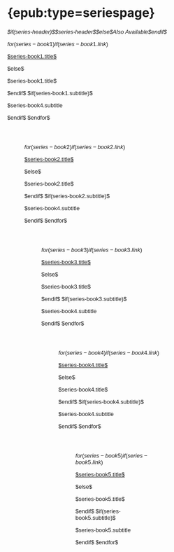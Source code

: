 # {epub:type=seriespage}

<div style="font-size: small; font-family: sans-serif;">

<p class="center top-margin" style="margin-bottom: 1em; font-style: italic;">$if(series-header)$$series-header$$else$Also Available$endif$</p>

$for(series-book1)$$if(series-book1.link)$
<p class="center"><a href="$series-book1.link$">$series-book1.title$</a></p>
$else$
<p class="center">$series-book1.title$</p>
$endif$
$if(series-book1.subtitle)$
<p class="center">$series-book4.subtitle</p>
$endif$
$endfor$

<div style="padding: 3em;" />

$for(series-book2)$$if(series-book2.link)$
<p class="center"><a href="$series-book2.link$">$series-book2.title$</a></p>
$else$
<p class="center">$series-book2.title$</p>
$endif$
$if(series-book2.subtitle)$
<p class="center">$series-book4.subtitle</p>
$endif$
$endfor$

<div style="padding: 3em;" />

$for(series-book3)$$if(series-book3.link)$
<p class="center"><a href="$series-book3.link$">$series-book3.title$</a></p>
$else$
<p class="center">$series-book3.title$</p>
$endif$
$if(series-book3.subtitle)$
<p class="center">$series-book4.subtitle</p>
$endif$
$endfor$

<div style="padding: 3em;" />

$for(series-book4)$$if(series-book4.link)$
<p class="center"><a href="$series-book4.link$">$series-book4.title$</a></p>
$else$
<p class="center">$series-book4.title$</p>
$endif$
$if(series-book4.subtitle)$
<p class="center">$series-book4.subtitle</p>
$endif$
$endfor$

<div style="padding: 3em;" />

$for(series-book5)$$if(series-book5.link)$
<p class="center"><a href="$series-book5.link$">$series-book5.title$</a></p>
$else$
<p class="center">$series-book5.title$</p>
$endif$
$if(series-book5.subtitle)$
<p class="center">$series-book5.subtitle</p>
$endif$
$endfor$

</div>
